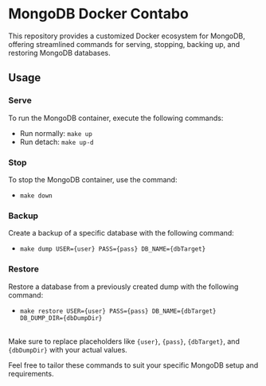 # MongoDB Docker Contabo
This repository provides a customized Docker ecosystem for MongoDB, offering streamlined commands for serving, stopping, backing up, and restoring MongoDB databases.  

## Usage
### Serve
To run the MongoDB container, execute the following commands:
- Run normally: `make up`
- Run detach: `make up-d` 

### Stop
To stop the MongoDB container, use the command:
- `make down`

### Backup
Create a backup of a specific database with the following command:
- `make dump USER={user} PASS={pass} DB_NAME={dbTarget}`

### Restore
Restore a database from a previously created dump with the following command:
- `make restore USER={user} PASS={pass} DB_NAME={dbTarget} DB_DUMP_DIR={dbDumpDir}` <br><br>

Make sure to replace placeholders like `{user}`, `{pass}`, `{dbTarget}`, and `{dbDumpDir}` with your actual values.

Feel free to tailor these commands to suit your specific MongoDB setup and requirements.
